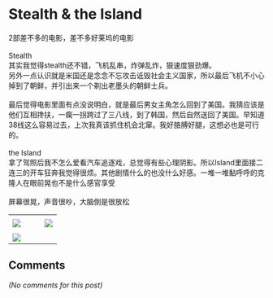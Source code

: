 # Stealth &amp; the Island

<div id="msgcns!B37A52AAF181A958!340" class="bvMsg"><div>2部差不多的电影，差不多好莱坞的电影</div>
<div> </div>
<div>Stealth</div>
<div>其实我觉得stealth还不错，飞机乱串，炸弹乱炸，狠速度狠劲爆。</div>
<div>另外一点认识就是米国还是念念不忘攻击诋毁社会主义国家，所以最后飞机不小心掉到了朝鲜，并引出来一个剃出老墨头的朝鲜士兵。</div>
<div> </div>
<div>最后觉得电影里面有点没说明白，就是最后男女主角怎么回到了美国。我猜应该是他们互相搀扶，一瘸一拐跨过了三八线，到了韩国，然后自然送回了美国。早知道38线这么容易过去，上次我真该抓住机会北窜。我好胳膊好腿，这想必也是可行的。</div>
<div> </div>
<div>the Island</div>
<div>拿了驾照后我不怎么爱看汽车追逐戏，总觉得有些心理阴影。所以Island里面接二连三的开车狂奔我觉得很烦。其他剧情什么的也没什么好感。一堆一堆黏呼呼的克隆人在眼前晃也不是什么感官享受</div>
<div> </div>
<div>屏幕很晃，声音很吵，大脑倒是很放松</div></div><table cellspacing="0" border="0"><tr><td></td></tr><tr><td valign="top"><a href="http://blufiles.storage.live.com/y1pkF8Dt47yDQD2c4Y9DmqpNzVeE_KbBK2kcVwR2m_OsGQRXAJA5xrnK6vhTR1YPq0p5cj2TybatB0" target="_blank" rel="WLPP;url=http://blufiles.storage.live.com/y1pkF8Dt47yDQD2c4Y9DmqpNzVeE_KbBK2kcVwR2m_OsGQRXAJA5xrnK6vhTR1YPq0p5cj2TybatB0;cnsid=cns&#033;B37A52AAF181A958&#033;341"><img src="http://blufiles.storage.live.com/y1pkF8Dt47yDQD2c4Y9DmqpNzVeE_KbBK2kmMmhrRFJE2N9IwrjoFPTOtARZvpJf3hzhwIJYRXdMwg" border="0" /></a></td><td width="15"></td><td valign="top"><a href="http://blufiles.storage.live.com/y1pDwvEmQMDCg6JGw9P0iXkCztRS1yT6jeTQZ9cvV_S0n_whU__HZsCtaSXXOmaNnt731Og0yymPbU" target='_blank' rel="WLPP;url=http://blufiles.storage.live.com/y1pDwvEmQMDCg6JGw9P0iXkCztRS1yT6jeTQZ9cvV_S0n_whU__HZsCtaSXXOmaNnt731Og0yymPbU;cnsid=cns&#033;B37A52AAF181A958&#033;342"><img src="http://blufiles.storage.live.com/y1pDwvEmQMDCg6JGw9P0iXkCztRS1yT6jeTAkmtbDfBpBHjEfYyxgNOjEciVZkXCuZXuk8uI7vm1O8" border="0" /></a></td></tr><tr><td></td></tr><tr><td valign="top"><a href="http://blufiles.storage.live.com/y1pMMCG10EFqtHVCZUMIJtNx_osQmKbEIWylZNOHzgIp9fztX6-qQvd5Gjo39_8s76Q30HTaxusfMM" target="_blank" rel="WLPP;url=http://blufiles.storage.live.com/y1pMMCG10EFqtHVCZUMIJtNx_osQmKbEIWylZNOHzgIp9fztX6-qQvd5Gjo39_8s76Q30HTaxusfMM;cnsid=cns&#033;B37A52AAF181A958&#033;343"><img src="http://blufiles.storage.live.com/y1pMMCG10EFqtHVCZUMIJtNx_osQmKbEIWyBYYxiS-O4Ug_kaSkj310EYFKmO5gzD9vQmWgSpbhmNQ" border="0" /></a></td></tr></table>

## Comments

*(No comments for this post)*
